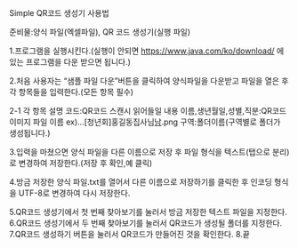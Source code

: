 Simple QR코드 생성기 사용법

준비물:양식 파일(엑셀파일), QR 코드 생성기(실행 파일)

1.프로그램을 실행시킨다.(실행이 안되면 https://www.java.com/ko/download/ 에 있는 프로그램을 다운 받으면 됩니다.)

2.처음 사용자는 “샘플 파일 다운”버튼을 클릭하여 양식파일을 다운받고 파일을 열은 후
각 항목들을 입력한다.(모든 항목 필수)


2-1 각 항목 설명
코드:QR코드 스캔시 읽어들일 내용
이름,생년월일,성별,직분:QR코드 이미지 파일 이름 ex)...[청년회]홍길동집사님[남](971231).png
구역:폴더이름(구역별로 폴더가 생성됩니다.)

3.입력을 마쳤으면 양식 파일을 다른 이름으로 저장 후 파일 형식을 텍스트(탭으로 분리)로 변경하여 저장한다.(저장 후 확인,예 클릭)


4.방금 저장한 양식 파일.txt를 열어서 다른 이름으로 저장하기를 클릭한 후 인코딩 형식을 UTF-8로 변경하여 다시 저장한다.


5.QR코드 생성기에서 첫 번째 찾아보기를 눌러서 방금 저장한 텍스트 파일을 지정한다.
6.QR코드 생성기에서 두 번째 찾아보기를 눌러서 QR코드가 생성될 폴더를 지정한다.
7.QR코드 생성하기 버튼을 눌러서 QR코드가 만들어진 것을 확인한다.
8.끝
